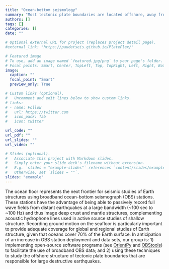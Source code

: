 ```yaml
---
title: "Ocean-bottom seismology"
summary: "Most tectonic plate boundaries are located offshore, away from land-based seismic investigation. Our group works toward increasing marine seismic coverage using ocean-bottom seismic (OBS) stations to study plate tectonics in the oceans using OBS data."
authors: []
tags: []
categories: []
date: ""

# Optional external URL for project (replaces project detail page).
#external_link: "https://paudetseis.github.io/PlateFlex/"

# Featured image
# To use, add an image named `featured.jpg/png` to your page's folder.
# Focal points: Smart, Center, TopLeft, Top, TopRight, Left, Right, BottomLeft, Bottom, BottomRight.
image:
  caption: ""
  focal_point: "Smart"
  preview_only: True

# Custom links (optional).
#   Uncomment and edit lines below to show custom links.
# links:
# - name: Follow
#   url: https://twitter.com
#   icon_pack: fab
#   icon: twitter

url_code: ""
url_pdf: ""
url_slides: ""
url_video: ""

# Slides (optional).
#   Associate this project with Markdown slides.
#   Simply enter your slide deck's filename without extension.
#   E.g. `slides = "example-slides"` references `content/slides/example-slides.md`.
#   Otherwise, set `slides = ""`.
slides: "example"
---
```

The ocean floor represents the next frontier for seismic studies of Earth structures using broadband ocean-bottom seismograph (OBS) stations. These stations have the advantage of being able to passively record full wave fields from distant earthquakes at a large bandwidth (~100 sec to ~100 Hz) and thus image deep crust and mantle structures, complementing acoustic hydrophone lines used in active source studies of shallow structure. Recording ground motion on the seafloor is particularly important to provide adequate coverage for global and regional studies of Earth structure, given that oceans cover 70% of the Earth surface. In anticipation of an increase in OBS station deployment and data sets, our group is: 1) implementing open-source software programs (see [OrientPy](https://github.com/nfsi-canada/OrientPy) and [OBStools](https://github.com/nfsi-canada/OBStools)) to facilitate the use of broadband OBS data; and 2) using these techniques to study the offshore structure of tectonic plate boundaries that are responsible for large destructive earthquakes. 
